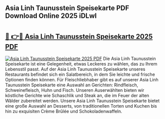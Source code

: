 ## Asia Linh Taunusstein Speisekarte PDF Download Online 2025 iDLwI

# <h2><a href="http://gc6n50.nevu.top/?p=Asia+Linh+Taunusstein+Speisekarte">🔗 👉🔴 Asia Linh Taunusstein Speisekarte 2025 PDF</a></h2>

[![Asia Linh Taunusstein Speisekarte 2025 PDF](https://i.imgur.com/dBaPXMq.png)](http://gc6n50.nevu.top/?p=Asia+Linh+Taunusstein+Speisekarte)
Die Asia Linh Taunusstein Speisekarte ist eine Gelegenheit, etwas Leckeres zu wählen, das zu Ihrem Lebensstil passt. Auf der Asia Linh Taunusstein Speisekarte unseres Restaurants befindet sich ein Salatbereich, in dem Sie leichte und frische Optionen finden können. Für Fleischliebhaber gibt es auf unserer Asia Linh Taunusstein Speisekarte eine Auswahl an Gerichten: Rindfleisch, Schweinefleisch, Huhn und Fisch. Unseren Auserwählten bieten wir köstliche Gerichte wie Schaschlik und Steak an, die im Feuer der alten Wälder zubereitet werden. Unsere Asia Linh Taunusstein Speisekarte bietet eine große Auswahl an Desserts, von traditionellen Torten und Kuchen bis hin zu exquisiten Crème Brûlée und Schokoladenwaffeln.
